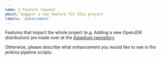 ```yaml
---
name: 🚀 Feature request
about: Suggest a new feature for this project
labels: 'enhancement'
---
```


Features that impact the whole project (e.g. Adding a new OpenJDK distribution) are made over at the [Adoptium repository](https://github.com/adoptium/adoptium).

Otherwise, please describe what enhancement you would like to see in the jenkins pipeline scripts:
